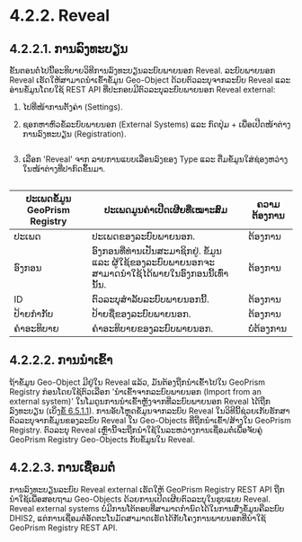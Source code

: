 # 4.2.2. Reveal

## 4.2.2.1. ການລົງທະບຽນ

ຂັ້ນຕອນຕໍ່ໄປນີ້ອະທິບາຍວິທີການລົງທະບຽນລະບົບພາຍນອກ Reveal. ລະບົບພາຍນອກ Reveal ເຮັດໃຫ້ສາມາດນໍາເຂົ້າຂໍ້ມູນ Geo-Object ດ້ວຍຕົວລະບຸຈາກລະບົບ Reveal ແລະ ອ່ານຂໍ້ມູນໂດຍໃຊ້ REST API ທີ່ປະກອບມີຕົວລະບຸລະບົບພາຍນອກ Reveal external:

1. ໄປທີ່ໜ້າການຕັ້ງຄ່າ (Settings).
2.  ຊອກຫາຫົວຂໍ້ລະບົບພາຍນອກ (External Systems) ແລະ ກົດປຸ່ມ + ເພື່ອເປີດໜ້າຕ່າງການລົງທະບຽນ (Registration).

    <figure><img src="https://lh5.googleusercontent.com/jmVBmNgM7kHdWwIYdhWRtaPTNQ0Cy-A6O3aNci116Nqz0T24LmxYB3-GeESnWQ2f9owjIzpOglFnBF5dEAxnvOIok_iAmRC7x4aRoy-P9HebnjfULI7kgFWPZB-5aMjdt2jrJ3iFVxMPi2wNOGQCGHdJkOPieJElOtlYQ6GRTNC9gDjVnbAfFrgUzA" alt=""><figcaption></figcaption></figure>
3.  ເລືອກ 'Reveal' ຈາກ ລາຍການແບບເລື່ອນລົງຂອງ Type ແລະ ຕື່ມຂໍ້ມູນໃສ່ຊ່ອງຫວ່າງໃນໜ້າຕ່າງທີ່ປາກົດຂຶ້ນມາ.

    <figure><img src="https://lh6.googleusercontent.com/ugUDp81o4BpD75gbVwD0Nt5UX_XmO84vCwfVW7P-SiGI-KBTC3N_4ZC_LE_pK6cudjCnIQyUP_QxwZ_cUEhD8dZyZWDqj4phsmDJLR_T-bSw3-9Qlil_Rpl-CoZtnLWZY0kQFaAB6UzuluDkpfiLQTfFXA0_xlRWoRLfgQy4c5ogkCGr1Jyfup6NyA" alt=""><figcaption></figcaption></figure>

| ປະເພດຂໍ້ມູນ GeoPrism Registry | ປະເພດມູນຄ່າເປີດເຜີຍທີ່ເໝາະສົມ                                                                       | ຄວາມຕ້ອງການ |
| ----------------------------- | --------------------------------------------------------------------------------------------------- | ----------- |
| ປະເພດ                         | ປະເພດຂອງລະບົບພາຍນອກ.                                                                                | ຕ້ອງການ     |
| ອົງກອນ                        | ອົງກອນທີ່ທ່ານເປັນສະມາຊິກຢູ່. ຂໍ້ມູນ ແລະ ຜູ້ໃຊ້ຂອງລະບົບພາຍນອກຈະສາມາດນຳໃຊ້ໄດ້ພາຍໃນອົງກອນນີ້ເທົ່ານັ້ນ. | ຕ້ອງການ     |
| ID                            | ຕົວລະບຸສໍາລັບລະບົບພາຍນອກນີ້.                                                                        | ຕ້ອງການ     |
| ປ້າຍກຳກັບ                     | ປ້າຍຊື່ຂອງລະບົບພາຍນອກ.                                                                              | ຕ້ອງການ     |
| ຄຳອະທິບາຍ                     | ຄຳອະທິບາຍຂອງລະບົບພາຍນອກ.                                                                            | ບໍ່ຕ້ອງການ  |

## 4.2.2.2. ການນຳເຂົ້າ

ຖ້າຂໍ້ມູນ Geo-Object ມີຢູ່ໃນ Reveal ແລ້ວ, ມັນຕ້ອງຖືກນໍາເຂົ້າໄປໃນ GeoPrism Registry ກ່ອນໂດຍໃຊ້ຕົວເລືອກ 'ນໍາເຂົ້າຈາກລະບົບພາຍນອກ (Import from an external system)' ໃນໂມດູນການນໍາເຂົ້າຫຼັງຈາກທີ່ລະບົບພາຍນອກ Reveal ໄດ້ຖືກລົງທະບຽນ (ເບິ່ງ[ຂໍ້ 6.5.1.1](../../geoprism-registry-tutorial/6.5-content-management/6.5.1-lists-and-spatial-data/6.5.1.1-import.md)). ການອັບໂຫຼດຂໍ້ມູນຈາກລະບົບ Reveal ໃນວິທີນີ້ຊ່ວຍເກັບຮັກສາຕົວລະບຸຈາກຂໍ້ມູນຂອງລະບົບ Reveal ໃນ Geo-Objects ທີ່ຖືກນໍາເຂົ້າ/ສ້າງໃນ GeoPrism Registry. ຕົວລະບຸ Reveal ເຫຼົ່ານີ້ຈະຖືກນໍາໃຊ້ໃນລະຫວ່າງການເຊື່ອມຕໍ່ເພື່ອຈັບຄູ່ GeoPrism Registry Geo-Objects ກັບຂໍ້ມູນໃນ Reveal.

## 4.2.2.3. ການເຊື່ອມຕໍ່

ການລົງທະບຽນລະບົບ Reveal external ເຮັດໃຫ້ GeoPrism Registry REST API ຖືກນໍາໃຊ້ເພື່ອສອບຖາມ Geo-Objects ດ້ວຍການເປີດເຜີຍຕົວລະບຸໃນຮູບແບບ Reveal. Reveal external systems ບໍ່ມີການໂຕ້ຕອບທີ່ສາມາດກໍານົດໄດ້ໃນການສົ່ງຂໍ້ມູນຄືລະບົບ DHIS2, ແຕ່ການເຊື່ອມຕໍ່ອັດຕະໂນມັດສາມາດເຮັດໄດ້ກັບໂຄງການພາຍນອກທີ່ນໍາໃຊ້ GeoPrism Registry REST API.
